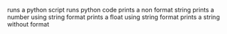 runs a python script
runs python code
prints a non format string
prints a number using string format
prints a float using string format
prints a string without format

